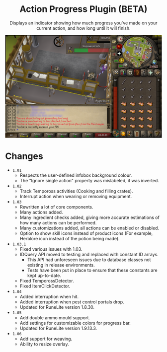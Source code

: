 <div align="center">
<h1>Action Progress Plugin (BETA)</h1>

Displays an indicator showing how much progress you've made on your current action, and how long until it will finish.

<img alt="img.png" src="demo.png" style="align: center;"/>
</div>

# Changes

- `1.01`
	- Respects the user-defined infobox background colour.
	- The "Ignore single action" property was mislabeled, it was inverted.
- `1.02`
	- Track Tempoross activities (Cooking and filling crates).
	- Interrupt action when wearing or removing equipment.
- `1.03`
	- Rewritten a lot of core components.
	- Many actions added.
	- Many ingredient checks added, giving more accurate estimations of how many actions can be performed.
	- Many customizations added, all actions can be enabled or disabled.
	- Option to show skill icons instead of product icons (For example, Herblore icon instead of the potion being made).
- `1.03.1`
	- Fixed various issues with 1.03.
	- IDQuery API moved to testing and replaced with constant ID arrays.
		- This API had unforeseen issues due to database classes not existing in release environments.
		- Tests have been put in place to ensure that these constants are kept up-to-date.
	- Fixed TemporossDetector.
	- Fixed ItemClickDetector.
- `1.04`
    - Added interruption when hit.
    - Added interruption when pest control portals drop.
  	- Updated for RuneLite version 1.8.30.
- `1.05`
	- Add double ammo mould support.
	- Add settings for customizable colors for progress bar.
	- Updated for RuneLite version 1.9.13.3.
- `1.06`
	- Add support for weaving.
	- Ability to resize overlay.